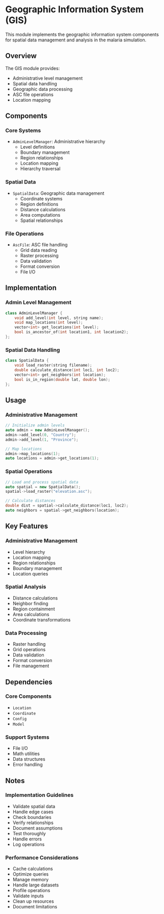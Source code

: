 # Geographic Information System (GIS)

This module implements the geographic information system components for spatial data management and analysis in the malaria simulation.

## Overview

The GIS module provides:
- Administrative level management
- Spatial data handling
- Geographic data processing
- ASC file operations
- Location mapping

## Components

### Core Systems
- `AdminLevelManager`: Administrative hierarchy
  - Level definitions
  - Boundary management
  - Region relationships
  - Location mapping
  - Hierarchy traversal

### Spatial Data
- `SpatialData`: Geographic data management
  - Coordinate systems
  - Region definitions
  - Distance calculations
  - Area computations
  - Spatial relationships

### File Operations
- `AscFile`: ASC file handling
  - Grid data reading
  - Raster processing
  - Data validation
  - Format conversion
  - File I/O

## Implementation

### Admin Level Management
```cpp
class AdminLevelManager {
    void add_level(int level, string name);
    void map_locations(int level);
    vector<int> get_locations(int level);
    bool is_ancestor_of(int location1, int location2);
};
```

### Spatial Data Handling
```cpp
class SpatialData {
    void load_raster(string filename);
    double calculate_distance(int loc1, int loc2);
    vector<int> get_neighbors(int location);
    bool is_in_region(double lat, double lon);
};
```

## Usage

### Administrative Management
```cpp
// Initialize admin levels
auto admin = new AdminLevelManager();
admin->add_level(0, "Country");
admin->add_level(1, "Province");

// Map locations
admin->map_locations(1);
auto locations = admin->get_locations(1);
```

### Spatial Operations
```cpp
// Load and process spatial data
auto spatial = new SpatialData();
spatial->load_raster("elevation.asc");

// Calculate distances
double dist = spatial->calculate_distance(loc1, loc2);
auto neighbors = spatial->get_neighbors(location);
```

## Key Features

### Administrative Management
- Level hierarchy
- Location mapping
- Region relationships
- Boundary management
- Location queries

### Spatial Analysis
- Distance calculations
- Neighbor finding
- Region containment
- Area calculations
- Coordinate transformations

### Data Processing
- Raster handling
- Grid operations
- Data validation
- Format conversion
- File management

## Dependencies

### Core Components
- `Location`
- `Coordinate`
- `Config`
- `Model`

### Support Systems
- File I/O
- Math utilities
- Data structures
- Error handling

## Notes

### Implementation Guidelines
- Validate spatial data
- Handle edge cases
- Check boundaries
- Verify relationships
- Document assumptions
- Test thoroughly
- Handle errors
- Log operations

### Performance Considerations
- Cache calculations
- Optimize queries
- Manage memory
- Handle large datasets
- Profile operations
- Validate inputs
- Clean up resources
- Document limitations 